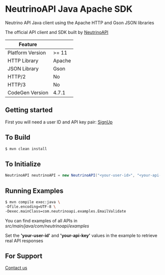 # NeutrinoAPI Java Apache SDK

Neutrino API Java client using the Apache HTTP and Gson JSON libraries

The official API client and SDK built by [NeutrinoAPI](https://www.neutrinoapi.com/)

| Feature          |        |
|------------------|--------|
| Platform Version | >= 11  |
| HTTP Library     | Apache |
| JSON Library     | Gson   |
| HTTP/2           | No     |
| HTTP/3           | No     |
| CodeGen Version  | 4.7.1  |

## Getting started

First you will need a user ID and API key pair: [SignUp](https://www.neutrinoapi.com/signup/)

## To Build 
```sh
$ mvn clean install
```

## To Initialize 
```java
NeutrinoAPI neutrinoAPI = new NeutrinoAPI("<your-user-id>", "<your-api-key>");
```

## Running Examples

```sh
$ mvn compile exec:java \
-Dfile.encoding=UTF-8 \
-Dexec.mainClass=com.neutrinoapi.examples.EmailValidate
```

You can find examples of all APIs in _src/main/java/com/neutrinoapi/examples_

Set the __'your-user-id'__ and __'your-api-key'__ values in the example to retrieve real API responses

## For Support 
[Contact us](https://www.neutrinoapi.com/contact-us/)